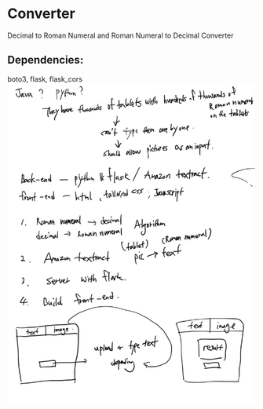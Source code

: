 # Converter
Decimal to Roman Numeral and Roman Numeral to Decimal Converter
## Dependencies:
boto3,
flask,
flask_cors
![Project Concept Note](ProjectNote.jpg)
